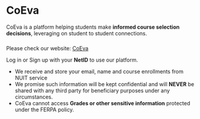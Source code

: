 # CoEva

CoEva is a platform helping students make **informed course selection decisions**, leveraging on student to student connections.

###

Please check our website: [CoEva](http://www.coevanu.com/)

Log in or Sign up with your **NetID** to use our platform. 

- We receive and store your email, name and course enrollments from NUIT service
- We promise such information will be kept confidential and will **NEVER** be shared with any third party for beneficiary purposes under any circumstances. 
- CoEva cannot access **Grades or other sensitive information** protected under the FERPA policy.
